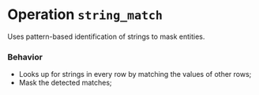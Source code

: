 # Operation `string_match`

Uses pattern-based identification of strings to mask entities.

### Behavior
- Looks up for strings in every row by matching the values of other rows;
- Mask the detected matches;
